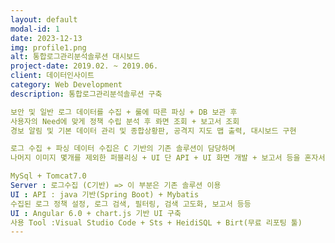 ```yaml
---
layout: default
modal-id: 1
date: 2023-12-13
img: profile1.png
alt: 통합로그관리분석솔루션 대시보드
project-date: 2019.02. ~ 2019.06.
client: 데이터인사이트
category: Web Development
description: 통합로그관리분석솔루션 구축 

보안 및 일반 로그 데이터를 수집 + 룰에 따른 파싱 + DB 보관 후
사용자의 Need에 맞게 정책 수립 분석 후 롸면 조회 + 보고서 조회
경보 알림 및 기본 데이터 관리 및 종합상황판, 공격지 지도 맵 출력, 대시보드 구현

로그 수집 + 파싱 데이터 수집은 C 기반의 기존 솔루션이 담당하며
나머지 이미지 몇개를 제외한 퍼블리싱 + UI 단 API + UI 화면 개발 + 보고서 등을 혼자서 모두 개발함

MySql + Tomcat7.0
Server : 로그수집 (C기반) => 이 부분은 기존 솔루션 이용
UI : API : java 기반(Spring Boot) + Mybatis
수집된 로그 정책 설정, 로그 검색, 필터링, 검색 고도화, 보고서 등등
UI : Angular 6.0 + chart.js 기반 UI 구축
사용 Tool :Visual Studio Code + Sts + HeidiSQL + Birt(무료 리포팅 툴)
---
```

